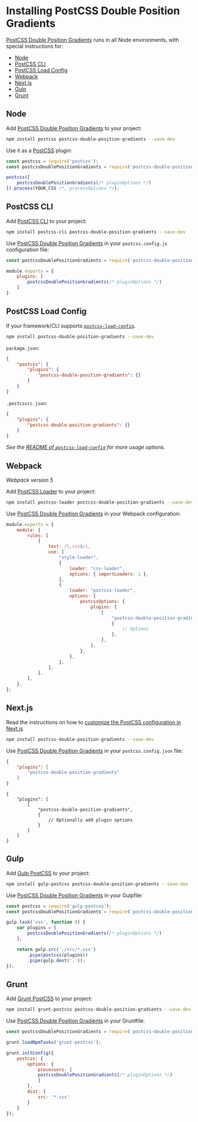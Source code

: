 # Installing PostCSS Double Position Gradients

[PostCSS Double Position Gradients] runs in all Node environments, with special instructions for:

- [Node](#node)
- [PostCSS CLI](#postcss-cli)
- [PostCSS Load Config](#postcss-load-config)
- [Webpack](#webpack)
- [Next.js](#nextjs)
- [Gulp](#gulp)
- [Grunt](#grunt)

## Node

Add [PostCSS Double Position Gradients] to your project:

```bash
npm install postcss postcss-double-position-gradients --save-dev
```

Use it as a [PostCSS] plugin:

```js
const postcss = require('postcss');
const postcssDoublePositionGradients = require('postcss-double-position-gradients');

postcss([
	postcssDoublePositionGradients(/* pluginOptions */)
]).process(YOUR_CSS /*, processOptions */);
```

## PostCSS CLI

Add [PostCSS CLI] to your project:

```bash
npm install postcss-cli postcss-double-position-gradients --save-dev
```

Use [PostCSS Double Position Gradients] in your `postcss.config.js` configuration file:

```js
const postcssDoublePositionGradients = require('postcss-double-position-gradients');

module.exports = {
	plugins: [
		postcssDoublePositionGradients(/* pluginOptions */)
	]
}
```

## PostCSS Load Config

If your framework/CLI supports [`postcss-load-config`](https://github.com/postcss/postcss-load-config).

```bash
npm install postcss-double-position-gradients --save-dev
```

`package.json`:

```json
{
	"postcss": {
		"plugins": {
			"postcss-double-position-gradients": {}
		}
	}
}
```

`.postcssrc.json`:

```json
{
	"plugins": {
		"postcss-double-position-gradients": {}
	}
}
```

_See the [README of `postcss-load-config`](https://github.com/postcss/postcss-load-config#usage) for more usage options._

## Webpack

_Webpack version 5_

Add [PostCSS Loader] to your project:

```bash
npm install postcss-loader postcss-double-position-gradients --save-dev
```

Use [PostCSS Double Position Gradients] in your Webpack configuration:

```js
module.exports = {
	module: {
		rules: [
			{
				test: /\.css$/i,
				use: [
					"style-loader",
					{
						loader: "css-loader",
						options: { importLoaders: 1 },
					},
					{
						loader: "postcss-loader",
						options: {
							postcssOptions: {
								plugins: [
									[
										"postcss-double-position-gradients",
										{
											// Options
										},
									],
								],
							},
						},
					},
				],
			},
		],
	},
};
```

## Next.js

Read the instructions on how to [customize the PostCSS configuration in Next.js](https://nextjs.org/docs/advanced-features/customizing-postcss-config)

```bash
npm install postcss-double-position-gradients --save-dev
```

Use [PostCSS Double Position Gradients] in your `postcss.config.json` file:

```json
{
	"plugins": [
		"postcss-double-position-gradients"
	]
}
```

```json5
{
	"plugins": [
		[
			"postcss-double-position-gradients",
			{
				// Optionally add plugin options
			}
		]
	]
}
```

## Gulp

Add [Gulp PostCSS] to your project:

```bash
npm install gulp-postcss postcss-double-position-gradients --save-dev
```

Use [PostCSS Double Position Gradients] in your Gulpfile:

```js
const postcss = require('gulp-postcss');
const postcssDoublePositionGradients = require('postcss-double-position-gradients');

gulp.task('css', function () {
	var plugins = [
		postcssDoublePositionGradients(/* pluginOptions */)
	];

	return gulp.src('./src/*.css')
		.pipe(postcss(plugins))
		.pipe(gulp.dest('.'));
});
```

## Grunt

Add [Grunt PostCSS] to your project:

```bash
npm install grunt-postcss postcss-double-position-gradients --save-dev
```

Use [PostCSS Double Position Gradients] in your Gruntfile:

```js
const postcssDoublePositionGradients = require('postcss-double-position-gradients');

grunt.loadNpmTasks('grunt-postcss');

grunt.initConfig({
	postcss: {
		options: {
			processors: [
			postcssDoublePositionGradients(/* pluginOptions */)
			]
		},
		dist: {
			src: '*.css'
		}
	}
});
```

[Gulp PostCSS]: https://github.com/postcss/gulp-postcss
[Grunt PostCSS]: https://github.com/nDmitry/grunt-postcss
[PostCSS]: https://github.com/postcss/postcss
[PostCSS CLI]: https://github.com/postcss/postcss-cli
[PostCSS Loader]: https://github.com/postcss/postcss-loader
[PostCSS Double Position Gradients]: https://github.com/csstools/postcss-plugins/tree/main/plugins/postcss-double-position-gradients
[Next.js]: https://nextjs.org
